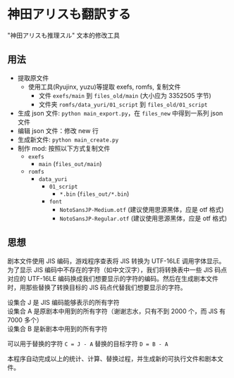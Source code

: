 # 神田アリスも翻訳する

"神田アリスも推理スル" 文本的修改工具

## 用法

- 提取原文件
  - 使用工具(Ryujinx, yuzu)等提取 exefs, romfs, 复制文件
    - 文件 `exefs/main` 到 `files_old/main` (大小应为 3352505 字节)
    - 文件夹 `romfs/data_yuri/01_script` 到 `files_old/01_script`
- 生成 json 文件: `python main_export.py`，在 `files_new` 中得到一系列 json 文件
- 编辑 json 文件：修改 new 行
- 生成新文件: `python main_create.py`
- 制作 mod: 按照以下方式复制文件
  - `exefs`
    - `main` (`files_out/main`)
  - `romfs`
    - `data_yuri`
      - `01_script`
        - `*.bin` (`files_out/*.bin`)
      - `font`
        - `NotoSansJP-Medium.otf` (建议使用思源黑体，应是 otf 格式)
        - `NotoSansJP-Regular.otf` (建议使用思源黑体，应是 otf 格式)

## 思想

剧本文件使用 JIS 编码，游戏程序查表将 JIS 转换为 UTF-16LE 调用字体显示。为了显示 JIS 编码中不存在的字符（如中文汉字），我们将转换表中一些 JIS 码点对应的 UTF-16LE 编码换成我们想要显示的字符的编码。然后在生成剧本文件时，用那些替换了转换目标的 JIS 码点代替我们想要显示的字符。

设集合 J 是 JIS 编码能够表示的所有字符  
设集合 A 是原剧本中用到的所有字符（谢谢志水，只有不到 2000 个，而 JIS 有 7000 多个）  
设集合 B 是新剧本中用到的所有字符 

可以用于替换的字符 `C = J - A`
替换的目标字符 `D = B - A`

本程序自动完成以上的统计、计算、替换过程，并生成新的可执行文件和剧本文件。
